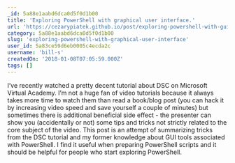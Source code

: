 ```yaml
---
_id: 5a88e1aabd6dca0d5f0d1b00
title: 'Exploring PowerShell with graphical user interface.'
url: 'https://cezarypiatek.github.io/post/exploring-powershell-with-gui/'
category: 5a88e1aabd6dca0d5f0d1b00
slug: 'exploring-powershell-with-graphical-user-interface'
user_id: 5a83ce59d6eb0005c4ecda2c
username: 'bill-s'
createdOn: '2018-01-08T07:05:59.000Z'
tags: []
---
```


I’ve recently watched a pretty decent tutorial about DSC on Microsoft Virtual Academy. I’m not a huge fan of video tutorials because it always takes more time to watch them than read a book/blog post (you can hack it by increasing video speed and save yourself a couple of minutes) but sometimes there is additional beneficial side effect - the presenter can show you (accidentally or not) some tips and tricks not strictly related to the core subject of the video. This post is an attempt of summarizing tricks from the DSC tutorial and my former knowledge about GUI tools associated with PowerShell. I find it useful when preparing PowerShell scripts and it should be helpful for people who start exploring PowerShell.
